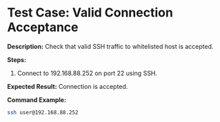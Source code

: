 # Test Case: Valid Connection Acceptance

**Description:** Check that valid SSH traffic to whitelisted host is accepted.

**Steps:**
1. Connect to 192.168.88.252 on port 22 using SSH.

**Expected Result:** Connection is accepted.

**Command Example:**
```bash
ssh user@192.168.88.252
